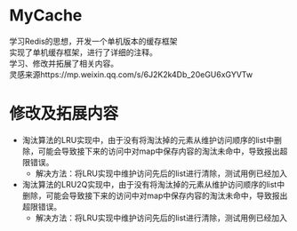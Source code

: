 # MyCache
学习Redis的思想，开发一个单机版本的缓存框架<br>
实现了单机缓存框架，进行了详细的注释。<br>
学习、修改并拓展了相关内容。<br>
灵感来源https://mp.weixin.qq.com/s/6J2K2k4Db_20eGU6xGYVTw
# 修改及拓展内容
* 淘汰算法的LRU实现中，由于没有将淘汰掉的元素从维护访问顺序的list中删除，可能会导致接下来的访问中对map中保存内容的淘汰未命中，导致报出超限错误。
	* 解决方法：将LRU实现中维护访问先后的list进行清除，测试用例已经加入
* 淘汰算法的LRU2Q实现中，由于没有将淘汰掉的元素从维护访问顺序的list中删除，可能会导致接下来的访问中对map中保存内容的淘汰未命中，导致报出超限错误。
  * 解决方法：将LRU实现中维护访问先后的list进行清除，测试用例已经加入
